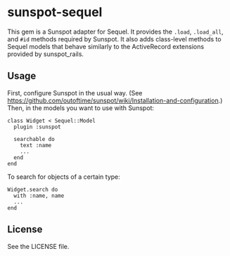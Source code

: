 sunspot-sequel
==============

This gem is a Sunspot adapter for Sequel.  It provides the `.load`,
`.load_all`, and `#id` methods required by Sunspot.  It also adds class-level
methods to Sequel models that behave similarly to the ActiveRecord extensions
provided by sunspot_rails.

Usage
-----

First, configure Sunspot in the usual way. (See
<https://github.com/outoftime/sunspot/wiki/Installation-and-configuration>.)
Then, in the models you want to use with Sunspot:

    class Widget < Sequel::Model
      plugin :sunspot

      searchable do
        text :name
        ...
      end
    end

To search for objects of a certain type:

    Widget.search do
      with :name, name
      ...
    end

License
-------

See the LICENSE file.
